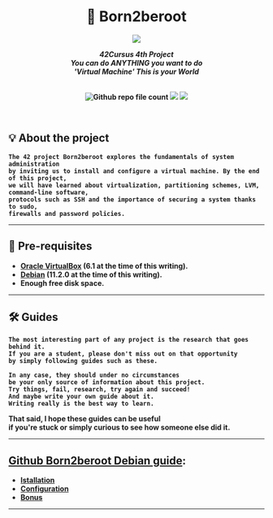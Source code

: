 <div align=center >
<h1>📖 Born2beroot</h1>
<a href="https://github.com/h-beeen/42cursus/tree/master/born2beroot"><img src="https://user-images.githubusercontent.com/112257466/213655986-3d4c668b-c3f2-4191-b8dd-4b20794a1e69.png"></a>
</div>

<p align="center">
	<b><i>42Cursus 4th Project<br/>
  	You can do ANYTHING you want to do</br>
	'Virtual Machine' This is your World</i></br></br>
</p>
	<p align="center">
	<img alt="Github repo file count" src="https://img.shields.io/github/directory-file-count/h-beeen/42Cursus/get_next_line/get_next_line?logo=Powershell&style=for-the-badge" /> <img src="https://img.shields.io/badge/100/100-007396?style=for-the-badge&logo=Starship&label=Score&logoColor=white&color=darkgreen"> <img src="https://img.shields.io/badge/2023&brvbar;02&brvbar;05-007396?style=for-the-badge&logo=42&label=completed&logoColor=white&color=black">
	</p>


<br/>

## 💡 About the project

	The 42 project Born2beroot explores the fundamentals of system administration
	by inviting us to install and configure a virtual machine. By the end of this project,
	we will have learned about virtualization, partitioning schemes, LVM, command-line software, 
	protocols such as SSH and the importance of securing a system thanks to sudo, 
	firewalls and password policies.


---

## 📖 Pre-requisites


* [Oracle VirtualBox](https://www.virtualbox.org/) (6.1 at the time of this writing).
* [Debian](https://cdimage.debian.org/debian-cd/current/amd64/iso-cd/) (11.2.0 at the time of this writing).
* Enough free disk space.

---

## 🛠️ Guides

	The most interesting part of any project is the research that goes behind it. 
	If you are a student, please don't miss out on that opportunity 
	by simply following guides such as these. 

	In any case, they should under no circumstances 
	be your only source of information about this project. 
	Try things, fail, research, try again and succeed! 
	And maybe write your own guide about it. 
	Writing really is the best way to learn.

That said, I hope these guides can be useful<br/>
if you're stuck or simply curious to see how someone else did it.

---

## [Github Born2beroot Debian guide](../tree/master/guide):
* [Istallation](../tree/master/installation_debian.md)
* [Configuration](../tree/master/configuration_debian.md)
* [Bonus](../tree/master/bonus_debian.md)

---
